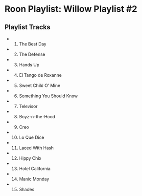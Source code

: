 # Roon Playlist: Willow Playlist #2

## Playlist Tracks


- 1. The Best Day
- 2. The Defense
- 3. Hands Up
- 4. El Tango de Roxanne
- 5. Sweet Child O' Mine
- 6. Something You Should Know
- 7. Televisor
- 8. Boyz-n-the-Hood
- 9. Creo
- 10. Lo Que Dice
- 11. Laced With Hash
- 12. Hippy Chix
- 13. Hotel California
- 14. Manic Monday
- 15. Shades

